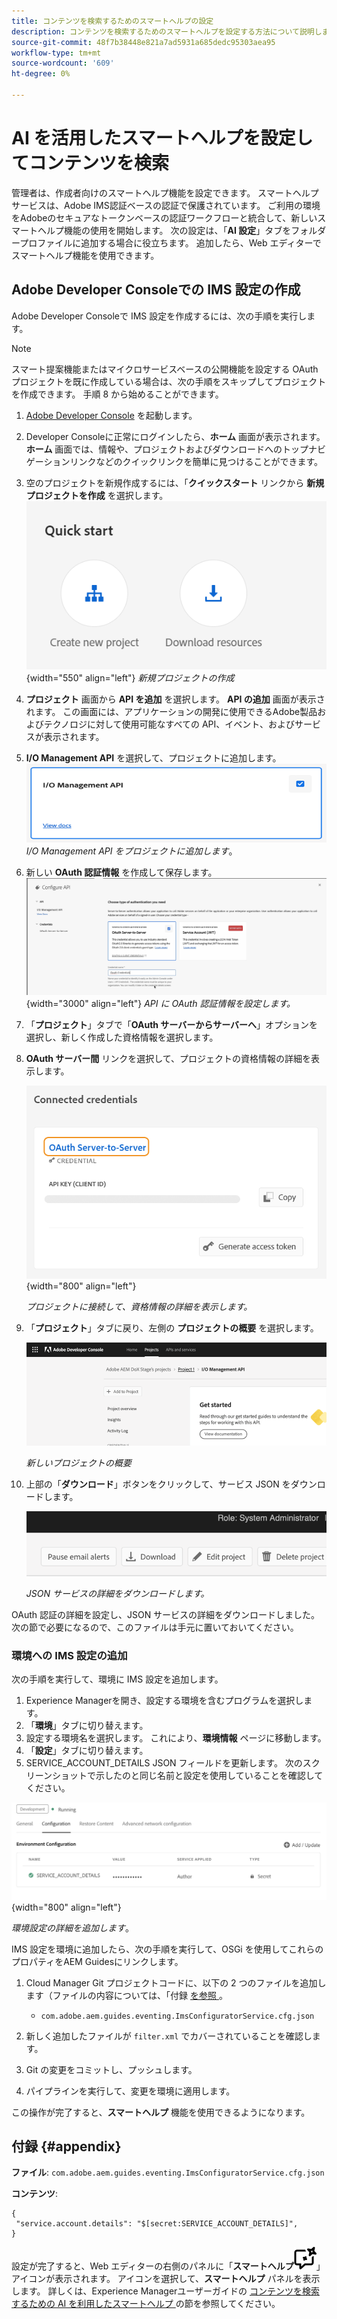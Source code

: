 ```yaml
---
title: コンテンツを検索するためのスマートヘルプの設定
description: コンテンツを検索するためのスマートヘルプを設定する方法について説明します
source-git-commit: 48f7b38448e821a7ad5931a685dedc95303aea95
workflow-type: tm+mt
source-wordcount: '609'
ht-degree: 0%

---
```



# AI を活用したスマートヘルプを設定してコンテンツを検索

管理者は、作成者向けのスマートヘルプ機能を設定できます。 スマートヘルプサービスは、Adobe IMS認証ベースの認証で保護されています。 ご利用の環境をAdobeのセキュアなトークンベースの認証ワークフローと統合して、新しいスマートヘルプ機能の使用を開始します。 次の設定は、「**AI 設定**」タブをフォルダープロファイルに追加する場合に役立ちます。 追加したら、Web エディターでスマートヘルプ機能を使用できます。

## Adobe Developer Consoleでの IMS 設定の作成

Adobe Developer Consoleで IMS 設定を作成するには、次の手順を実行します。

>[!NOTE]
>
>スマート提案機能またはマイクロサービスベースの公開機能を設定する OAuth プロジェクトを既に作成している場合は、次の手順をスキップしてプロジェクトを作成できます。 手順 8 から始めることができます。

1. [Adobe Developer Console](https://developer.adobe.com/console) を起動します。
1. Developer Consoleに正常にログインしたら、**ホーム** 画面が表示されます。 **ホーム** 画面では、情報や、プロジェクトおよびダウンロードへのトップナビゲーションリンクなどのクイックリンクを簡単に見つけることができます。
1. 空のプロジェクトを新規作成するには、「**クイックスタート** リンクから **新規プロジェクトを作成** を選択します。
   ![ クイックスタートリンク ](assets/conf-ss-quick-start.png) {width="550" align="left"}
   *新規プロジェクトの作成*

1. **プロジェクト** 画面から **API を追加** を選択します。  **API の追加** 画面が表示されます。 この画面には、アプリケーションの開発に使用できるAdobe製品およびテクノロジに対して使用可能なすべての API、イベント、およびサービスが表示されます。

1. **I/O Management API** を選択して、プロジェクトに追加します。
   ![IO 管理 API](assets/confi-ss-io-management.png)
   *I/O Management API をプロジェクトに追加します*。

1. 新しい **OAuth 認証情報** を作成して保存します。
   ![API 設定の OAuth 認証情報タイル ](assets/conf-ss-OAuth-credential.png) {width="3000" align="left"}
   *API に OAuth 認証情報を設定します。*

1. 「**プロジェクト**」タブで「**OAuth サーバーからサーバーへ**」オプションを選択し、新しく作成した資格情報を選択します。

1. **OAuth サーバー間** リンクを選択して、プロジェクトの資格情報の詳細を表示します。

   ![ 接続された資格情報 ](assets/conf-ss-connected-credentials.png) {width="800" align="left"}

   *プロジェクトに接続して、資格情報の詳細を表示します。*

1. 「**プロジェクト**」タブに戻り、左側の **プロジェクトの概要** を選択します。

   <img src="assets/project-overview.png" alt="プロジェクトの概要" width="500">

   *新しいプロジェクトの概要*

1. 上部の「**ダウンロード**」ボタンをクリックして、サービス JSON をダウンロードします。

   <img src="assets/download-json.png" alt="json をダウンロード" width="500">

   *JSON サービスの詳細をダウンロードします。*

OAuth 認証の詳細を設定し、JSON サービスの詳細をダウンロードしました。 次の節で必要になるので、このファイルは手元に置いておいてください。

### 環境への IMS 設定の追加

次の手順を実行して、環境に IMS 設定を追加します。

1. Experience Managerを開き、設定する環境を含むプログラムを選択します。
1. 「**環境**」タブに切り替えます。
1. 設定する環境名を選択します。 これにより、**環境情報** ページに移動します。
1. 「**設定**」タブに切り替えます。
1. SERVICE_ACCOUNT_DETAILS JSON フィールドを更新します。 次のスクリーンショットで示したのと同じ名前と設定を使用していることを確認してください。

![ims サービスアカウントの設定 ](assets/ims-service-account-config.png){width="800" align="left"}


*環境設定の詳細を追加します*。




IMS 設定を環境に追加したら、次の手順を実行して、OSGi を使用してこれらのプロパティをAEM Guidesにリンクします。

1. Cloud Manager Git プロジェクトコードに、以下の 2 つのファイルを追加します（ファイルの内容については、「付録 [ を参照 ](#appendix)。

   * `com.adobe.aem.guides.eventing.ImsConfiguratorService.cfg.json`

1. 新しく追加したファイルが `filter.xml` でカバーされていることを確認します。
1. Git の変更をコミットし、プッシュします。
1. パイプラインを実行して、変更を環境に適用します。

この操作が完了すると、**スマートヘルプ** 機能を使用できるようになります。



## 付録 {#appendix}

**ファイル**:
`com.adobe.aem.guides.eventing.ImsConfiguratorService.cfg.json`

**コンテンツ**:

```
{
 "service.account.details": "$[secret:SERVICE_ACCOUNT_DETAILS]",
}
```


設定が完了すると、Web エディターの右側のパネルに「**スマートヘルプ**![ スマートヘルプ ](assets/smart-help-icon.svg)」アイコンが表示されます。 アイコンを選択して、**スマートヘルプ** パネルを表示します。
詳しくは、Experience Managerユーザーガイドの [ コンテンツを検索するための AI を利用したスマートヘルプ ](../user-guide/ai-based-smart-help.md) の節を参照してください。
